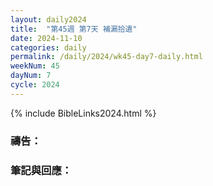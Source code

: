```yaml
---
layout: daily2024
title:  "第45週 第7天 補漏拾遺"
date: 2024-11-10
categories: daily
permalink: /daily/2024/wk45-day7-daily.html
weekNum: 45
dayNum: 7
cycle: 2024
---
```


{% include BibleLinks2024.html %}

### 禱告：

### 筆記與回應：
